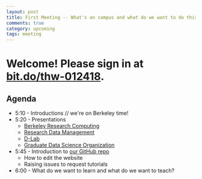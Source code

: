 ```yaml
---
layout: post
title: First Meeting -- What's on campus and what do we want to do this semester?
comments: true
category: upcoming
tags: meeting
---
```


# Welcome! Please sign in at [bit.do/thw-012418](http://bit.do/thw-012418).

## Agenda
* 5:10 - Introductions // we're on Berkeley time! 
* 5:20 - Presentations
  * [Berkeley Research Computing](http://research-it.berkeley.edu/programs/berkeley-research-computing)
  * [Research Data Management](http://research-it.berkeley.edu/programs/research-data-management)
  * [D-Lab](http://dlab.berkeley.edu/)
  * [Graduate Data Science Organization](https://gdso.berkeley.edu/)
* 5:45 - Introduction to [our GitHub repo](https://github.com/thehackerwithin/berkeley)
  * How to edit the website
  * Raising issues to request tutorials
* 6:00 - What do we want to learn and what do we want to teach?
